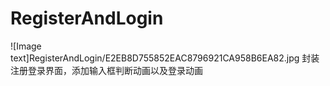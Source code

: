 # RegisterAndLogin

![Image text]RegisterAndLogin/E2EB8D755852EAC8796921CA958B6EA82.jpg
封装注册登录界面，添加输入框判断动画以及登录动画
